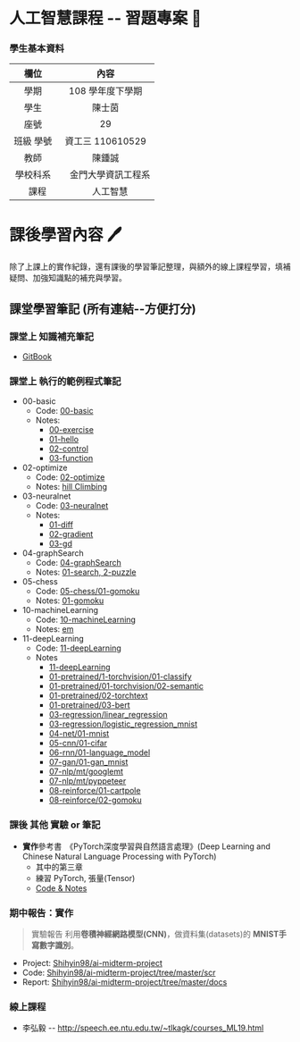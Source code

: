 # 人工智慧課程 -- 習題專案 :pencil:


### 學生基本資料
|   欄位    | 內容                          |
| :-------: | :-------------------: |
|   學期    | 108 學年度下學期              |
|   學生    | 陳士茵                        |
|   座號    | 29                            |
| 班級 學號 | 資工三 110610529              |
|   教師    |     陳鍾誠    |
| 學校科系  | 　金門大學資訊工程系 |
| 　課程　  | 　人工智慧      |



# 課後學習內容 :pen:
除了上課上的實作紀錄，還有課後的學習筆記整理，與額外的線上課程學習，填補疑問、加強知識點的補充與學習。

## 課堂學習筆記 (所有連結--方便打分)

### 課堂上 **知識補充**筆記
* [GitBook](https://shihyin98.gitlab.io/ai108b-class-notes-gitbook/)


### 課堂上 **執行的範例程式**筆記
* 00-basic
  * Code: [00-basic](https://github.com/Shihyin98/ai108b-class-lab/tree/master/00-basic)
  * Notes: 
    * [00-exercise](https://github.com/Shihyin98/ai108b-class-lab/tree/master/00-basic/00-exercise)
    * [01-hello](https://github.com/Shihyin98/ai108b-class-lab/tree/master/00-basic/01-hello)
    * [02-control](https://github.com/Shihyin98/ai108b-class-lab/tree/master/00-basic/02-control)
    * [03-function](https://github.com/Shihyin98/ai108b-class-lab/tree/master/00-basic/03-function)
* 02-optimize
  * Code: [02-optimize](https://github.com/Shihyin98/ai108b-class-lab/tree/master/02-optimize)
  * Notes: [hill Climbing](https://github.com/Shihyin98/ai108b-class-lab/tree/master/02-optimize)
* 03-neuralnet
  * Code: [03-neuralnet](https://github.com/Shihyin98/ai108b-class-lab/tree/master/03-neuralnet)
  * Notes: 
    * [01-diff](https://github.com/Shihyin98/ai108b-class-lab/tree/master/03-neuralnet/01-diff)
    * [02-gradient](https://github.com/Shihyin98/ai108b-class-lab/tree/master/03-neuralnet/02-gradient)
    * [03-gd](https://github.com/Shihyin98/ai108b-class-lab/tree/master/03-neuralnet/03-gd)
* 04-graphSearch
  * Code: [04-graphSearch](https://github.com/Shihyin98/ai108b-class-lab/tree/master/04-graphSearch)
  * Notes: [01-search, 2-puzzle](https://github.com/Shihyin98/ai108b-class-lab/tree/master/04-graphSearc)
* 05-chess
  * Code: [05-chess/01-gomoku](https://github.com/Shihyin98/ai108b-class-lab/tree/master/05-chess/01-gomoku)
  * Notes: [01-gomoku](https://github.com/Shihyin98/ai108b-class-lab/tree/master/05-chess/01-gomoku)
* 10-machineLearning
  * Code: [10-machineLearning](https://github.com/Shihyin98/ai108b-class-lab/tree/master/10-machineLearning/em)
  * Notes: [em](https://github.com/Shihyin98/ai108b-class-lab/blob/master/10-machineLearning/em/README.md)
* 11-deepLearning
  * Code: [11-deepLearning](https://github.com/Shihyin98/ai108b-class-lab/tree/master/11-deepLearning)
  * Notes
    * [11-deepLearning](https://github.com/Shihyin98/ai108b-class-lab/blob/master/11-deepLearning/README.md)
    * [01-pretrained/1-torchvision/01-classify](https://github.com/Shihyin98/ai108b-class-lab/tree/master/11-deepLearning/01-pretrained/01-torchvision/01-classify)
    * [01-pretrained/01-torchvision/02-semantic](https://github.com/Shihyin98/ai108b-class-lab/tree/master/11-deepLearning/01-pretrained/01-torchvision/02-semantic)
    * [01-pretrained/02-torchtext](https://github.com/Shihyin98/ai108b-class-lab/blob/master/11-deepLearning/01-pretrained/02-torchtext/README%20.md)
    * [01-pretrained/03-bert](https://github.com/Shihyin98/ai108b-class-lab/blob/master/11-deepLearning/01-pretrained/03-bert/README%20.md)
    * [03-regression/linear_regression](https://github.com/Shihyin98/ai108b-class-lab/blob/master/11-deepLearning/03-regression/linear_regression/README%20.md)
    * [03-regression/logistic_regression_mnist](https://github.com/Shihyin98/ai108b-class-lab/blob/master/11-deepLearning/03-regression/logistic_regression_mnist/README%20.md)
    * [04-net/01-mnist](https://github.com/Shihyin98/ai108b-class-lab/blob/master/11-deepLearning/04-net/01-mnist/README%20.md)
    * [05-cnn/01-cifar](https://github.com/Shihyin98/ai108b-class-lab/blob/master/11-deepLearning/05-cnn/01-cifar/README%20.md)
    * [06-rnn/01-language_model](https://github.com/Shihyin98/ai108b-class-lab/blob/master/11-deepLearning/06-rnn/01-language_model/README%20.md)
    * [07-gan/01-gan_mnist](https://github.com/Shihyin98/ai108b-class-lab/blob/master/11-deepLearning/07-gan/01-gan_mnist/README%20.md)
    * [07-nlp/mt/googlemt](https://github.com/Shihyin98/ai108b-class-lab/blob/master/11-deepLearning/07-nlp/mt/googlemt/README%20.md)
    * [07-nlp/mt/pyppeteer](https://github.com/Shihyin98/ai108b-class-lab/blob/master/11-deepLearning/07-nlp/mt/pyppeteer/README.md)
    * [08-reinforce/01-cartpole](https://github.com/Shihyin98/ai108b-class-lab/blob/master/11-deepLearning/08-reinforce/01-cartpole/README%20.md)
    * [08-reinforce/02-gomoku](https://github.com/Shihyin98/ai108b-class-lab/blob/master/11-deepLearning/08-reinforce/02-gomoku/README%20.md)

### 課後 **其他** 實驗 or 筆記
* **實作**參考書　《PyTorch深度學習與自然語言處理》(Deep Learning and Chinese Natural Language Processing with PyTorch)
  * 其中的第三章
  * 練習 PyTorch, 張量(Tensor)
  * [Code & Notes](https://github.com/Shihyin98/ai108b-class-lab/tree/master/other-exercise/Ch03-Basic)


### 期中報告：實作
> 實驗報告
> 利用**卷積神經網路模型(CNN)**，做資料集(datasets)的 **MNIST手寫數字識別**。

* Project: [Shihyin98/ai-midterm-project](https://github.com/Shihyin98/ai-midterm-project)
* Code: [Shihyin98/ai-midterm-project/tree/master/scr](https://github.com/Shihyin98/ai-midterm-project/tree/master/scr)
* Report: [Shihyin98/ai-midterm-project/tree/master/docs](https://shihyin98.github.io/ai-midterm-project/#/)


### 線上課程  

* 李弘毅 -- http://speech.ee.ntu.edu.tw/~tlkagk/courses_ML19.html


